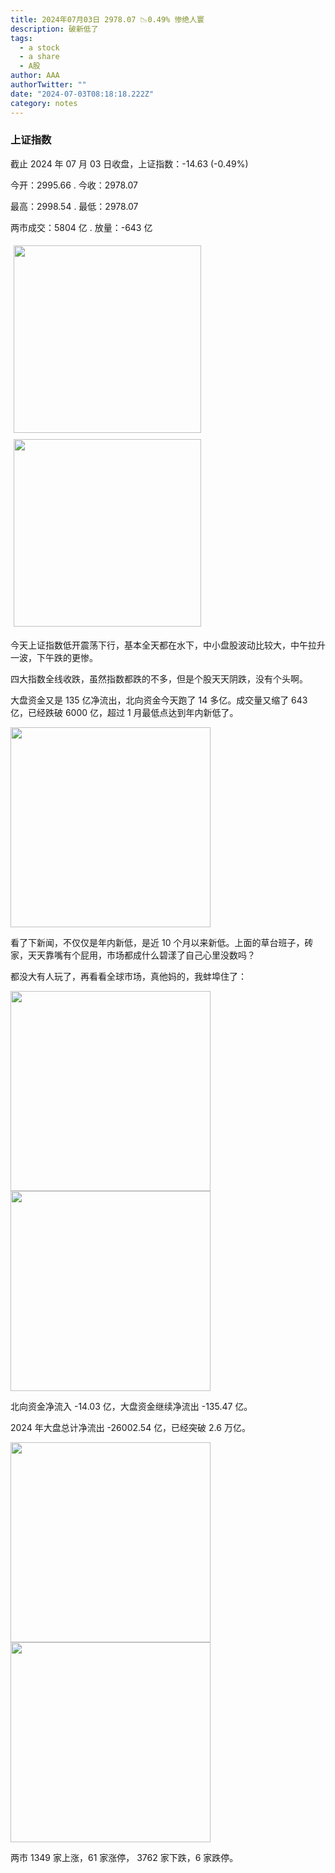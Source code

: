 ```yaml
---
title: 2024年07月03日 2978.07 📉0.49% 惨绝人寰
description: 破新低了
tags:
  - a stock
  - a share
  - A股
author: AAA
authorTwitter: ""
date: "2024-07-03T08:18:18.222Z"
category: notes
---
```


### 上证指数

截止 2024 年 07 月 03 日收盘，上证指数：<span class="font-semibold text-g-5">-14.63 (-0.49%)</span>

今开：<span class="font-semibold text-g-5">2995.66 </span> . 今收：<span class="font-semibold text-g-5">2978.07 </span>

最高：<span class="font-semibold text-r-5">2998.54 </span> . 最低：<span class="font-semibold text-g-5">2978.07 </span>

两市成交：<span class="font-semibold">5804 亿</span> . 放量：<span class="font-semibold text-g-7">-643 亿</span>

<img src="/images/uploads/2024-07/20240703-zs-sh.png" style="width: 300px;display:inline-block;margin: 5px">
<img src="/images/uploads/2024-07/20240703-zs-sh-rk.png" style="width: 300px;display:inline-block;margin: 5px">

今天上证指数低开震荡下行，基本全天都在水下，中小盘股波动比较大，中午拉升一波，下午跌的更惨。

四大指数全线收跌，虽然指数都跌的不多，但是个股天天阴跌，没有个头啊。

大盘资金又是 135 亿净流出，北向资金今天跑了 14 多亿。成交量又缩了 643 亿，已经跌破 6000 亿，超过 1 月最低点达到年内新低了。

<img src="/images/uploads/2024-07/20240703-zs-global.png" width="320">

看了下新闻，不仅仅是年内新低，是近 10 个月以来新低。上面的草台班子，砖家，天天靠嘴有个屁用，市场都成什么碧漾了自己心里没数吗？

都没大有人玩了，再看看全球市场，真他妈的，我蚌埠住了：

<img src="/images/uploads/2024-07/20240703-zs-global-full.png" width="320">

<img src="/images/uploads/2024-07/20240703-zs-bs.png" width="320">

北向资金净流入 <span class="font-semibold text-g-5">-14.03 亿</span>，大盘资金继续净流出 <span class="font-semibold text-g-5">-135.47 亿</span>。

2024 年大盘总计净流出 <span class="font-semibold text-g-8">-26002.54 </span>亿，已经突破 2.6 万亿。

<img src="/images/uploads/2024-07/20240703-zs-as.png" width="320">
<img src="/images/uploads/2024-07/20240703-zs-zdtj.png" width="320">

两市 <span class="text-r-6">1349</span> 家上涨，61 家涨停， <span class="font-semibold text-g-6">3762</span> 家下跌，6 家跌停。
